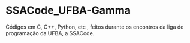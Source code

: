 # SSACode_UFBA-Gamma
Códigos em C, C++, Python, etc , feitos durante os encontros da liga de programação da UFBA, a SSACode.
